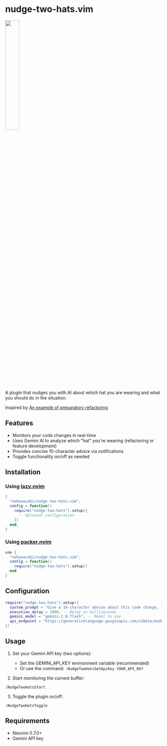 # nudge-two-hats.vim
<img src="https://github.com/user-attachments/assets/8f22c6fb-18cf-4c71-ae80-489829ebd9c6" width="30%">

A plugin that nudges you with AI about which hat you are wearing and what you should do in the situation.

Inspired by [An example of preparatory refactoring](https://martinfowler.com/articles/preparatory-refactoring-example.html)

## Features

- Monitors your code changes in real-time
- Uses Gemini AI to analyze which "hat" you're wearing (refactoring or feature development)
- Provides concise 10-character advice via notifications
- Toggle functionality on/off as needed

## Installation

### Using [lazy.nvim](https://github.com/folke/lazy.nvim)

```lua
{
  "nekowasabi/nudge-two-hats.vim",
  config = function()
    require("nudge-two-hats").setup({
      -- Optional configuration
    })
  end,
}
```

### Using [packer.nvim](https://github.com/wbthomason/packer.nvim)

```lua
use {
  "nekowasabi/nudge-two-hats.vim",
  config = function()
    require("nudge-two-hats").setup()
  end
}
```

## Configuration

```lua
require("nudge-two-hats").setup({
  system_prompt = "Give a 10-character advice about this code change, focusing on which hat (refactoring or feature) the programmer is wearing.",
  execution_delay = 3000, -- Delay in milliseconds
  gemini_model = "gemini-2.0-flash", -- Model to use
  api_endpoint = "https://generativelanguage.googleapis.com/v1beta/models/gemini-2.0-flash:generateContent",
})
```

## Usage

1. Set your Gemini API key (two options):
   - Set the GEMINI_API_KEY environment variable (recommended)
   - Or use the command: `:NudgeTwoHatsSetApiKey YOUR_API_KEY`

2. Start monitoring the current buffer:
```
:NudgeTwoHatsStart
```

3. Toggle the plugin on/off:
```
:NudgeTwoHatsToggle
```

## Requirements

- Neovim 0.7.0+
- Gemini API key
